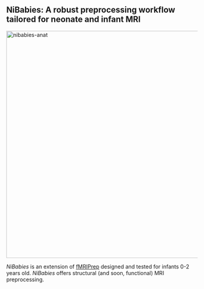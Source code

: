 <p align="center">
    <h2><strong>NiBabies</strong>: A robust preprocessing workflow tailored for neonate and infant MRI</h2>
    <img src="./docs/_static/nibabies_anat.png" width="600" height="600" alt="nibabies-anat">
</div>

*NiBabies* is an extension of [fMRIPrep](https://fmriprep.org/en/stable/) designed and tested for infants 0-2 years old. *NiBabies* offers structural (and soon, functional) MRI preprocessing.